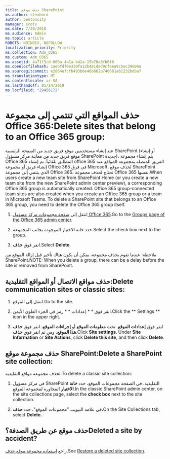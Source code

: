 ```yaml
---
title: حذف موقع SharePoint
ms.author: stevhord
author: bentoncity
manager: scotv
ms.date: 7/30/2018
ms.audience: Admin
ms.topic: article
ROBOTS: NOINDEX, NOFOLLOW
localization_priority: Priority
ms.collection: Adm_O365
ms.custom: Adm_O365
ms.assetid: 4a71f3cd-000a-4a1a-b42a-15b70a8fb6f8
ms.openlocfilehash: 1aebfdf0e330fa12b481dad9cfaea9cbac39604a
ms.sourcegitcommit: e2864efcfb493b6e46b662b746661a61232bdba7
ms.translationtype: MT
ms.contentlocale: ar-SA
ms.lasthandoff: 01/24/2019
ms.locfileid: "29456172"
---
```

# <a name="delete-sites-that-belong-to-an-office-365-group"></a><span data-ttu-id="fb3ef-102">حذف المواقع التي تنتمي إلى مجموعة Office 365:</span><span class="sxs-lookup"><span data-stu-id="fb3ef-102">Delete sites that belong to an Office 365 group:</span></span>

<span data-ttu-id="fb3ef-p101">عند إنشاء مستخدمين موقع فريق جديد من الصفحة الرئيسية SharePoint (أو إنشاء موقع فريق جديد من معاينة مركز مسؤول SharePoint جديدة)، يتم إنشاء مجموعة Office 365 المطابق تلقائياً. تم إنشاء office 365 الفريق المتصلة بمجموعة المواقع عند إنشاء فريق أو مجموعة Office 365 في فرق Microsoft. لحذف موقع SharePoint الذي ينتمي إلى مجموعة Office 365، تحتاج لحذف مجموعة Office 365 نفسها.</span><span class="sxs-lookup"><span data-stu-id="fb3ef-p101">When users create a new team site from SharePoint Home (or you create a new team site from the new SharePoint admin center preview), a corresponding Office 365 group is automatically created. Office 365 group-connected team sites are also created when you create an Office 365 group or a team in Microsoft Teams. To delete a SharePoint site that belongs to an Office 365 group, you need to delete the Office 365 group itself.</span></span> 
  
1. <span data-ttu-id="fb3ef-106">انتقل إلى [صفحة مجموعات مركز مسؤول Office 365](https://portal.office.com/adminportal/home#/groups).</span><span class="sxs-lookup"><span data-stu-id="fb3ef-106">Go to the [Groups page of the Office 365 admin center](https://portal.office.com/adminportal/home#/groups).</span></span>
    
2. <span data-ttu-id="fb3ef-107">حدد خانة الاختيار الموجودة بجانب المجموعة.</span><span class="sxs-lookup"><span data-stu-id="fb3ef-107">Select the check box next to the group.</span></span>
    
3. <span data-ttu-id="fb3ef-108">انقر فوق **حذف**.</span><span class="sxs-lookup"><span data-stu-id="fb3ef-108">Select **Delete**.</span></span>
    
<span data-ttu-id="fb3ef-109">ملاحظة: عندما تقوم بحذف مجموعة، يمكن أن يكون هناك تأخير قبل إزالة الموقع من SharePoint.</span><span class="sxs-lookup"><span data-stu-id="fb3ef-109">NOTE: When you delete a group, there can be a delay before the site is removed from SharePoint.</span></span>
  
## <a name="delete-communication-sites-or-classic-sites"></a><span data-ttu-id="fb3ef-110">حذف مواقع الاتصال أو المواقع التقليدية:</span><span class="sxs-lookup"><span data-stu-id="fb3ef-110">Delete communication sites or classic sites:</span></span>

1. <span data-ttu-id="fb3ef-111">انتقل إلى الموقع.</span><span class="sxs-lookup"><span data-stu-id="fb3ef-111">Go to the site.</span></span>
  
2. <span data-ttu-id="fb3ef-112">انقر فوق \* \* إعدادات \* \* رمز في الجزء العلوي الأيمن.</span><span class="sxs-lookup"><span data-stu-id="fb3ef-112">Click the \*\* Settings \*\* icon in the upper right.</span></span> 
  
3. <span data-ttu-id="fb3ef-p102">انقر فوق **إعدادات الموقع**. تحت **معلومات الموقع** أو **إجراءات الموقع**، انقر فوق **حذف هذا الموقع**، ومن ثم انقر فوق **حذف**.</span><span class="sxs-lookup"><span data-stu-id="fb3ef-p102">Click **Site settings**. Under **Site Information** or **Site Actions**, click **Delete this site**, and then click **Delete**.</span></span>
  
## <a name="delete-a-sharepoint-site-collection"></a><span data-ttu-id="fb3ef-115">حذف مجموعة موقع SharePoint:</span><span class="sxs-lookup"><span data-stu-id="fb3ef-115">Delete a SharePoint site collection:</span></span>

<span data-ttu-id="fb3ef-116">لحذف مجموعة مواقع التقليدية:</span><span class="sxs-lookup"><span data-stu-id="fb3ef-116">To delete a classic site collection:</span></span>
  
1. <span data-ttu-id="fb3ef-117">في مركز مسؤول SharePoint التقليدية، في الصفحة مجموعات الموقع، حدد **خانة الاختيار** المجاورة لمجموعة الموقع.</span><span class="sxs-lookup"><span data-stu-id="fb3ef-117">In the classic SharePoint admin center, on the site collections page, select the **check box** next to the site collection.</span></span> 
    
2. <span data-ttu-id="fb3ef-118">في علامة التبويب "مجموعات الموقع"، حدد **حذف.**</span><span class="sxs-lookup"><span data-stu-id="fb3ef-118">On the Site Collections tab, select **Delete.**</span></span>
    
## <a name="deleted-a-site-by-accident"></a><span data-ttu-id="fb3ef-119">حذف موقع عن طريق الصدفة؟</span><span class="sxs-lookup"><span data-stu-id="fb3ef-119">Deleted a site by accident?</span></span>

<span data-ttu-id="fb3ef-120">راجع [استعادة مجموعة موقع حذف](https://go.microsoft.com/fwlink/?linkid=867660).</span><span class="sxs-lookup"><span data-stu-id="fb3ef-120">See [Restore a deleted site collection](https://go.microsoft.com/fwlink/?linkid=867660).</span></span>
  

